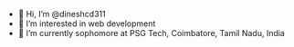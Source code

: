 - 👋 Hi, I’m @dineshcd311
- 👀 I’m interested in web development
- 🌱 I’m currently sophomore at PSG Tech, Coimbatore, Tamil Nadu, India
